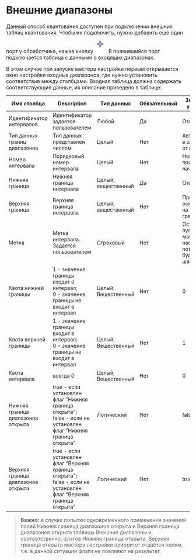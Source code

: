 # Внешние диапазоны

Данный способ квантования доступен при подключении внешних таблиц квантования. Чтобы их подключить, нужно добавить еще один порт у обработчика, нажав кнопку ![ Добавить еще один порт](../../../images/icons/app/node/ports/add/add_inactive_default.svg). В появившийся порт подключается таблица с данными о входящих диапазонах.

В этом случае при запуске мастера настройки первым открывается окно настройки входных диапазонов, где нужно установить соответствия между столбцами. Входная таблица должна содержать соответствующие данные, их описание приведено в таблице:

| Имя столбца | Description | Тип данных | Обязательный | Значение по умолчанию |
|---------------------|----------------|-------------------|------------------------|----------------------------------------|
| Идентификатор интервалов | Идентификатор задается пользователем | Любой | Да | Отсутствует |
| Тип данных границ диапазонов | Тип данных представлен числом | Целый | Нет | Автоматически в зависимости от границы |
| Номер интервала | Порядковый номер интервала | Целый | Нет | Номера проставятся, начиная с 0 |
| Нижняя граница | Нижняя граница интервала | Целый, вещественный | Да | Отсутствует |
| Верхняя граница | Верхняя граница интервала | Целый, вещественный | Нет | Проставятся, основываясь на нижней границе |
| Метка | Метка интервала. Задается пользователем | Строковый | Нет | Останется пустой. В мастере настройки потом можно будет задать шаблоном |
| Квота нижней границы | 1 - значение границы входит в интервал;<br>0 - значение границы не входит в интервал | Целый, Вещественный | Нет | 0 |
| Квота верхней границы | 1 - значение границы входит в интервал;<br>0 - значение границы не входит в интервал | Целый, Вещественный | Нет | 1 |
| Квота интервала | всегда 0 | Целый, Вещественный | Нет | 0 |
| Нижняя граница диапазонов открыта | true - если установлен флаг "Нижняя граница открыта";  <br>false - если не установлен флаг "Нижняя граница открыта" | Логический | Нет | false |
| Верхняя граница диапазонов открыта | true - если установлен флаг "Верхняя граница открыта";  <br>false - если не установлен флаг "Верхняя граница открыта" | Логический | Нет | true |

> **Важно:** в случае попытки одновременного применения значений полей Нижняя граница диапазонов открыта и Верхняя граница диапазонов открыта таблицы Внешние диапазоны и, соответственно, флагов Нижняя граница открыта, Верхняя граница открыта мастера настройки приоритет отдаётся полям, т.е. в данной ситуации флаги не повлияют на результат.